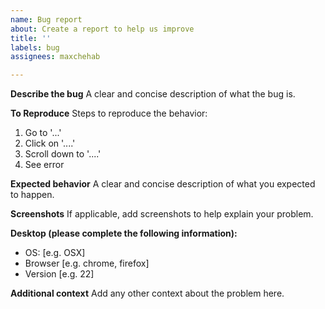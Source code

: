 ```yaml
---
name: Bug report
about: Create a report to help us improve
title: ''
labels: bug
assignees: maxchehab

---
```


**Describe the bug**
A clear and concise description of what the bug is.

**To Reproduce**
Steps to reproduce the behavior:
1. Go to '...'
2. Click on '....'
3. Scroll down to '....'
4. See error

**Expected behavior**
A clear and concise description of what you expected to happen.

**Screenshots**
If applicable, add screenshots to help explain your problem.

**Desktop (please complete the following information):**
 - OS: [e.g. OSX]
 - Browser [e.g. chrome, firefox]
 - Version [e.g. 22]

**Additional context**
Add any other context about the problem here.
